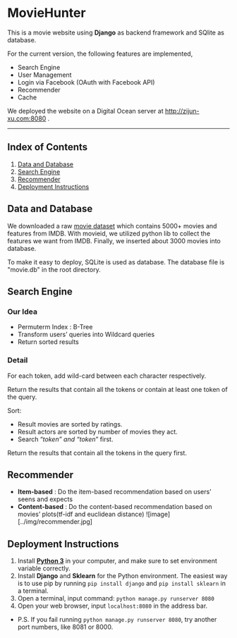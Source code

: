 # MovieHunter
This is a movie website using **Django** as backend framework and SQlite as database. 

For the current version, the following features are implemented, 
- Search Engine
- User Management
- Login via Facebook (OAuth with Facebook API)
- Recommender
- Cache

We deployed the website on a Digital Ocean server at http://zijun-xu.com:8080 .

***

## Index of Contents
1. [Data and Database](#data-and-database)
2. [Search Engine](#search-engine)
3. [Recommender](#recommender)
4. [Deployment Instructions](#deployment-instructions)


<a name="hello-world"></a>

## Data and Database 
We downloaded a raw [movie dataset](https://www.kaggle.com/oxanozaep/imdb-eda/data) which contains 5000+ movies and features from IMDB. With movieid, we utilized python lib to collect the features we want from IMDB. Finally, we inserted about 3000 movies into database.

To make it easy to deploy, SQLite is used as database. The database file is "movie.db" in the root directory.


<a name="search-engine"></a>

## Search Engine

### Our Idea
- Permuterm Index : B-Tree
- Transform users’ queries into Wildcard queries
- Return sorted results

### Detail
For each token, add wild-card between each character respectively. 

Return the results that contain all the tokens or contain at least one token of the query.

Sort: 
- Result movies are sorted by ratings.                                             
- Result actors are sorted by number of movies they act.    
- Search “*token” and “token*” first. 

Return the results that contain all the tokens in the query first.


<a name="recommender"></a>

## Recommender

- **Item-based** : Do the item-based recommendation based on users’ seens and expects
- **Content-based** : Do the content-based recommendation based on movies’ plots(tf-idf and euclidean distance)
![image][../img/recommender.jpg]


<a name="deployment-instructions"></a>

## Deployment Instructions
1. Install [**Python 3**]( https://www.python.org/) in your computer, and make sure to set environment variable correctly.
2. Install **Django** and **Sklearn** for the Python environment. The easiest way is to use pip by running `pip install django` and `pip install sklearn` in a terminal.
3. Open a terminal, input command: `python manage.py runserver 8080`
4. Open your web browser, input `localhost:8080` in the address bar.
- P.S. If you fail running `python manage.py runserver 8080`, try another port numbers, like 8081 or 8000.

